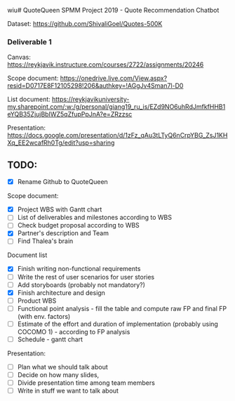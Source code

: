 wiu# QuoteQueen
SPMM Project 2019 - Quote Recommendation Chatbot


Dataset:
https://github.com/ShivaliGoel/Quotes-500K

### Deliverable 1
Canvas: https://reykjavik.instructure.com/courses/2722/assignments/20246

Scope document:
https://onedrive.live.com/View.aspx?resid=D0717E8F12105298!206&authkey=!AGgJv4Sman7l-D0

List document: 
https://reykjavikuniversity-my.sharepoint.com/:w:/g/personal/giang19_ru_is/EZd9NO6uhRdJmfkfHHB1eYQB35ZjujBbIWZ5qZfupPpJnA?e=ZRzzsc

Presentation:
https://docs.google.com/presentation/d/1zFz_qAu3tLTyQ6nCrpYBG_ZsJ1KHXq_EE2wcafRh0Tg/edit?usp=sharing


## TODO:
- [x] Rename Github to QuoteQueen

Scope document:
- [x] Project WBS with Gantt chart
- [ ] List of deliverables and milestones according to WBS
- [ ] Check budget proposal according to WBS
- [x] Partner's description and Team
- [ ] Find Thalea's brain

Document list
- [x] Finish writing non-functional requirements
- [ ] Write the rest of user scenarios for user stories
- [ ] Add storyboards (probably not mandatory?)
- [x] Finish architecture and design
- [ ] Product WBS
- [ ] Functional point analysis - fill the table and compute raw FP and final FP (with env. factors)
- [ ] Estimate of the effort and duration of implementation (probably using COCOMO 1) - according to FP analysis
- [ ] Schedule - gantt chart

Presentation:
- [ ] Plan what we should talk about
- [ ] Decide on how many slides, 
- [ ] Divide presentation time among team members
- [ ] Write in stuff we want to talk about

